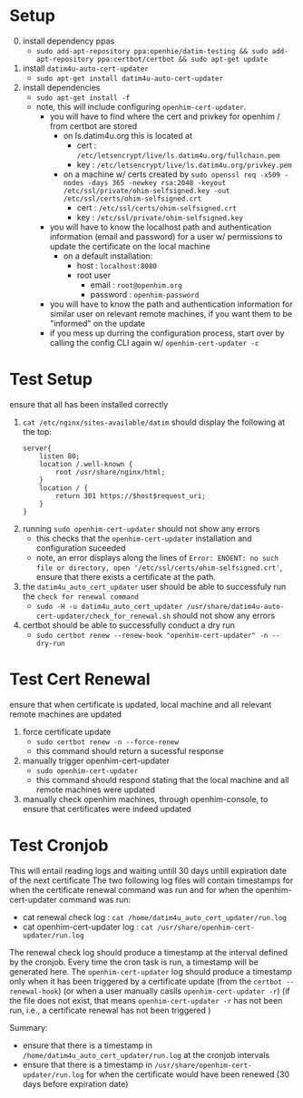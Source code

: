 # Setup 
0. install dependency ppas
    - `sudo add-apt-repository ppa:openhie/datim-testing && sudo add-apt-repository ppa:certbot/certbot && sudo apt-get update`
1. install `datim4u-auto-cert-updater`
    - `sudo apt-get install datim4u-auto-cert-updater`
2. install dependencies 
    - `sudo apt-get install -f`
    - note, this will include configuring `openhim-cert-updater`. 
        - you will have to find where the cert and privkey for openhim / from certbot are stored 
            - on ls.datim4u.org this is located at 
                - cert : `/etc/letsencrypt/live/ls.datim4u.org/fullchain.pem`
                - key : `/etc/letsencrypt/live/ls.datim4u.org/privkey.pem`
            - on a machine w/ certs created by `sudo openssl req -x509 -nodes -days 365 -newkey rsa:2048 -keyout /etc/ssl/private/ohim-selfsigned.key -out /etc/ssl/certs/ohim-selfsigned.crt`
                - cert : `/etc/ssl/certs/ohim-selfsigned.crt`
                - key : `/etc/ssl/private/ohim-selfsigned.key`
        - you will have to know the localhost path and authentication information (email and password) for a user w/ permissions to update the certificate on the local machine
            - on a default installation:
                - host : `localhost:8080`
                - root user  
                    - email : `root@openhim.org`
                    - password : `openhim-password`
        - you will have to know the path and authentication information for similar user on relevant remote machines, if you want them to be "informed" on the update
        - if you mess up durring the configuration process, start over by calling the config CLI again w/ `openhim-cert-updater -c`

# Test Setup
ensure that all has been installed correctly
1.  `cat /etc/nginx/sites-available/datim` should display the following at the top:
    ```
    server{
        listen 80;
        location /.well-known {
            root /usr/share/nginx/html;
        }
        location / {
            return 301 https://$host$request_uri;
        }
    }
    ```
2. running `sudo openhim-cert-updater` should not show any errors
    - this checks that the `openhim-cert-updater` installation and configuration suceeded
    - note, an error displays along the lines of `Error: ENOENT: no such file or directory, open '/etc/ssl/certs/ohim-selfsigned.crt'`, ensure that there exists a certificate at the path.
3. the `datim4u_auto_cert_updater` user should be able to successfuly run the `check for renewal command` 
    - `sudo -H -u datim4u_auto_cert_updater /usr/share/datim4u-auto-cert-updater/check_for_renewal.sh` should not show any errors
4. certbot should be able to successfully conduct a dry run
    - `sudo certbot renew --renew-hook "openhim-cert-updater" -n --dry-run`
    
# Test Cert Renewal
ensure that when certificate is updated, local machine and all relevant remote machines are updated
1. force certificate update
    - `sudo certbot renew -n --force-renew`
    - this command should return a sucessful response
2. manually trigger openhim-cert-updater
    - `sudo openhim-cert-updater`
    - this command should respond stating that the local machine and all remote machines were updated
3. manually check openhim machines, through openhim-console, to ensure that certificates were indeed updated

# Test Cronjob
This will entail reading logs and waiting untill 30 days untill expiration date of the next certificate
The two following log files will contain timestamps for when the certificate renewal command was run and for when the openhim-cert-updater command was run: 
- cat renewal check log : `cat /home/datim4u_auto_cert_updater/run.log`
- cat openhim-cert-updater log : `cat /usr/share/openhim-cert-updater/run.log`

The renewal check log should produce a timestamp at the interval defined by the cronjob. Every time the cron task is run, a timestamp will be generated here. The `openhim-cert-updater` log should produce a timestamp only when it has been triggered by a certificate update (from the `certbot --renewal-hook`) (or when a user manually caslls `openhim-cert-updater -r`) (if the file does not exist, that means `openhim-cert-updater -r` has not been run, i.e., a certificate renewal has not been triggered )

Summary: 
- ensure that there is a timestamp in `/home/datim4u_auto_cert_updater/run.log` at the cronjob intervals
- ensure that there is a timestamp in `/usr/share/openhim-cert-updater/run.log` for when the certificate would have been renewed (30 days before expiration date)